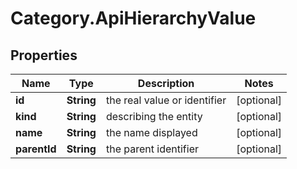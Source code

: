 # Category.ApiHierarchyValue

## Properties
Name | Type | Description | Notes
------------ | ------------- | ------------- | -------------
**id** | **String** | the real value or identifier | [optional] 
**kind** | **String** | describing the entity | [optional] 
**name** | **String** | the name displayed | [optional] 
**parentId** | **String** | the parent identifier | [optional] 


